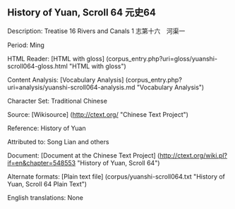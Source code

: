 ## History of Yuan, Scroll 64 元史64

Description: Treatise 16 Rivers and Canals 1 志第十六　河渠一

Period: Ming

HTML Reader: [HTML with gloss] (corpus_entry.php?uri=gloss/yuanshi-scroll064-gloss.html "HTML with gloss")

Content Analysis: [Vocabulary Analysis] (corpus_entry.php?uri=analysis/yuanshi-scroll064-analysis.md "Vocabulary Analysis")

Character Set: Traditional Chinese

Source: [Wikisource] (http://ctext.org/ "Chinese Text Project")

Reference: History of Yuan

Attributed to: Song Lian and others

Document: [Document at the Chinese Text Project] (http://ctext.org/wiki.pl?if=en&chapter=548553 "History of Yuan, Scroll 64")

Alternate formats: [Plain text file] (corpus/yuanshi-scroll064.txt "History of Yuan, Scroll 64 Plain Text")

English translations: None